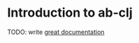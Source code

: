 # Introduction to ab-clj

TODO: write [great documentation](http://jacobian.org/writing/what-to-write/)
